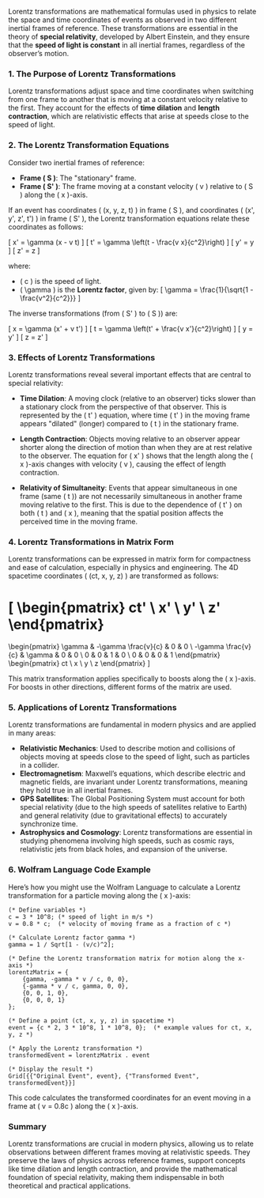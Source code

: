 
Lorentz transformations are mathematical formulas used in physics to relate the space and time coordinates of events as observed in two different inertial frames of reference. These transformations are essential in the theory of **special relativity**, developed by Albert Einstein, and they ensure that the **speed of light is constant** in all inertial frames, regardless of the observer’s motion.

### 1. **The Purpose of Lorentz Transformations**

Lorentz transformations adjust space and time coordinates when switching from one frame to another that is moving at a constant velocity relative to the first. They account for the effects of **time dilation** and **length contraction**, which are relativistic effects that arise at speeds close to the speed of light.

### 2. **The Lorentz Transformation Equations**

Consider two inertial frames of reference:
- **Frame \( S \)**: The "stationary" frame.
- **Frame \( S' \)**: The frame moving at a constant velocity \( v \) relative to \( S \) along the \( x \)-axis.

If an event has coordinates \( (x, y, z, t) \) in frame \( S \), and coordinates \( (x', y', z', t') \) in frame \( S' \), the Lorentz transformation equations relate these coordinates as follows:

\[
x' = \gamma (x - v t)
\]
\[
t' = \gamma \left(t - \frac{v x}{c^2}\right)
\]
\[
y' = y
\]
\[
z' = z
\]

where:
- \( c \) is the speed of light.
- \( \gamma \) is the **Lorentz factor**, given by:
  \[
  \gamma = \frac{1}{\sqrt{1 - \frac{v^2}{c^2}}}
  \]

The inverse transformations (from \( S' \) to \( S \)) are:

\[
x = \gamma (x' + v t')
\]
\[
t = \gamma \left(t' + \frac{v x'}{c^2}\right)
\]
\[
y = y'
\]
\[
z = z'
\]

### 3. **Effects of Lorentz Transformations**

Lorentz transformations reveal several important effects that are central to special relativity:

- **Time Dilation**: A moving clock (relative to an observer) ticks slower than a stationary clock from the perspective of that observer. This is represented by the \( t' \) equation, where time \( t' \) in the moving frame appears "dilated" (longer) compared to \( t \) in the stationary frame.
  
- **Length Contraction**: Objects moving relative to an observer appear shorter along the direction of motion than when they are at rest relative to the observer. The equation for \( x' \) shows that the length along the \( x \)-axis changes with velocity \( v \), causing the effect of length contraction.
  
- **Relativity of Simultaneity**: Events that appear simultaneous in one frame (same \( t \)) are not necessarily simultaneous in another frame moving relative to the first. This is due to the dependence of \( t' \) on both \( t \) and \( x \), meaning that the spatial position affects the perceived time in the moving frame.

### 4. **Lorentz Transformations in Matrix Form**

Lorentz transformations can be expressed in matrix form for compactness and ease of calculation, especially in physics and engineering. The 4D spacetime coordinates \( (ct, x, y, z) \) are transformed as follows:

\[
\begin{pmatrix}
ct' \\
x' \\
y' \\
z'
\end{pmatrix}
=
\begin{pmatrix}
\gamma & -\gamma \frac{v}{c} & 0 & 0 \\
-\gamma \frac{v}{c} & \gamma & 0 & 0 \\
0 & 0 & 1 & 0 \\
0 & 0 & 0 & 1
\end{pmatrix}
\begin{pmatrix}
ct \\
x \\
y \\
z
\end{pmatrix}
\]

This matrix transformation applies specifically to boosts along the \( x \)-axis. For boosts in other directions, different forms of the matrix are used.

### 5. **Applications of Lorentz Transformations**

Lorentz transformations are fundamental in modern physics and are applied in many areas:

- **Relativistic Mechanics**: Used to describe motion and collisions of objects moving at speeds close to the speed of light, such as particles in a collider.
- **Electromagnetism**: Maxwell’s equations, which describe electric and magnetic fields, are invariant under Lorentz transformations, meaning they hold true in all inertial frames.
- **GPS Satellites**: The Global Positioning System must account for both special relativity (due to the high speeds of satellites relative to Earth) and general relativity (due to gravitational effects) to accurately synchronize time.
- **Astrophysics and Cosmology**: Lorentz transformations are essential in studying phenomena involving high speeds, such as cosmic rays, relativistic jets from black holes, and expansion of the universe.

### 6. **Wolfram Language Code Example**

Here’s how you might use the Wolfram Language to calculate a Lorentz transformation for a particle moving along the \( x \)-axis:

```wolfram
(* Define variables *)
c = 3 * 10^8; (* speed of light in m/s *)
v = 0.8 * c;  (* velocity of moving frame as a fraction of c *)

(* Calculate Lorentz factor gamma *)
gamma = 1 / Sqrt[1 - (v/c)^2];

(* Define the Lorentz transformation matrix for motion along the x-axis *)
lorentzMatrix = {
    {gamma, -gamma * v / c, 0, 0},
    {-gamma * v / c, gamma, 0, 0},
    {0, 0, 1, 0},
    {0, 0, 0, 1}
};

(* Define a point (ct, x, y, z) in spacetime *)
event = {c * 2, 3 * 10^8, 1 * 10^8, 0};  (* example values for ct, x, y, z *)

(* Apply the Lorentz transformation *)
transformedEvent = lorentzMatrix . event

(* Display the result *)
Grid[{{"Original Event", event}, {"Transformed Event", transformedEvent}}]
```

This code calculates the transformed coordinates for an event moving in a frame at \( v = 0.8c \) along the \( x \)-axis.

### Summary

Lorentz transformations are crucial in modern physics, allowing us to relate observations between different frames moving at relativistic speeds. They preserve the laws of physics across reference frames, support concepts like time dilation and length contraction, and provide the mathematical foundation of special relativity, making them indispensable in both theoretical and practical applications.

